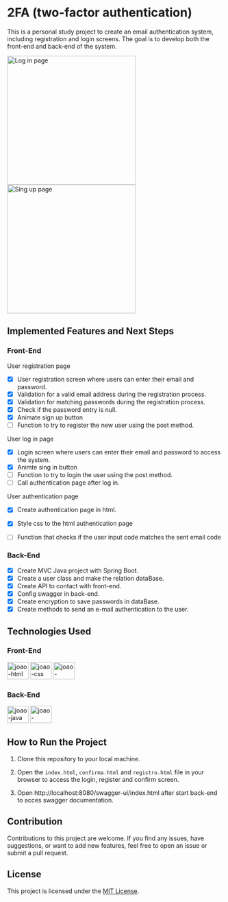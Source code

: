
  

# 2FA (two-factor authentication)

This is a personal study project to create an email authentication system, including registration and login screens. The goal is to develop both the front-end and back-end of the system.

<img  src="https://github.com/Jottinha/auth/assets/69482936/0c332a9e-89a4-4d14-a79d-ac8553ccdb83"  alt="Log in page"  width="300"  height="300">
<img  src="https://github.com/Jottinha/auth/assets/69482936/9437f239-a953-4dad-8df3-b90177b41a80"  alt="Sing up page"  width="300"  height="300">

## Implemented Features and Next Steps

### Front-End
User registration page

- [x] User registration screen where users can enter their email and password.
- [x] Validation for a valid email address during the registration process.
- [x] Validation for matching passwords during the registration process.
- [x] Check if the password entry is null.
- [x] Animate sign up button
- [ ] Function to try to register the new user using the post method.

User log in page
- [x] Login screen where users can enter their email and password to access the system.
- [x] Animte sing in button
- [ ] Function to try to login the user using the post method.
- [ ] Call authentication page after log in.

User authentication page
- [x] Create authentication page in html.
- [x] Style css to the html authentication page
- [ ] Function that checks if the user input code matches the sent email code


### Back-End
- [x] Create MVC Java project with Spring Boot.
- [x] Create a user class and make the relation dataBase.
- [x] Create API to contact with front-end.
- [x] Config swagger in back-end.
- [x] Create encryption to save passwords in dataBase.
- [x] Create methods to send an e-mail authentication to the user.

## Technologies Used

### Front-End
<div>
<img  aling="center"  alt="joao-html"  height="40"  width="50"  src="https://cdn.jsdelivr.net/gh/devicons/devicon/icons/html5/html5-original.svg">
<img  aling="center"  alt="joao-css"  height="40"  width="50"  src="https://cdn.jsdelivr.net/gh/devicons/devicon/icons/css3/css3-original.svg">
<img  aling="center"  alt="joao-javascript"  height="40"  width="50"  src="https://cdn.jsdelivr.net/gh/devicons/devicon/icons/javascript/javascript-original.svg">
</div>

### Back-End

<div>
<img  aling="center"  alt="joao-java"  height="40"  width="50"  src="https://cdn.jsdelivr.net/gh/devicons/devicon/icons/java/java-original.svg">
<img  aling="center"  alt="joao-spring"  height="40"  width="50"  src="https://cdn.jsdelivr.net/gh/devicons/devicon/icons/spring/spring-original.svg">
</div>

## How to Run the Project

1. Clone this repository to your local machine.

2. Open the `index.html`, `confirma.html` and `registro.html` file in your browser to access the login, register and confirm screen.

3. Open http://localhost:8080/swagger-ui/index.html after start back-end to acces swagger documentation.

## Contribution

Contributions to this project are welcome. If you find any issues, have suggestions, or want to add new features, feel free to open an issue or submit a pull request.

## License

This project is licensed under the [MIT License](LICENSE).
